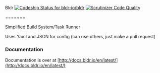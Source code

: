 Bldr [ ![Codeship Status for bldr-io/bldr](https://www.codeship.io/projects/30881770-9cb0-0131-2557-1a4ad598520c/status?branch=master)](https://www.codeship.io/projects/17812) [![Scrutinizer Code Quality](https://scrutinizer-ci.com/g/bldr-io/bldr/badges/quality-score.png?s=fc2f6d8f68605e041a0cbf9965fe42bb42484ca4)](https://scrutinizer-ci.com/g/bldr-io/bldr/)

=======

Simplified Build System/Task Runner

Uses Yaml and JSON for config (can use others, just make a pull request)


### Documentation

Documentation is over at [http://docs.bldr.io/en/latest/](http://docs.bldr.io/en/latest/)
